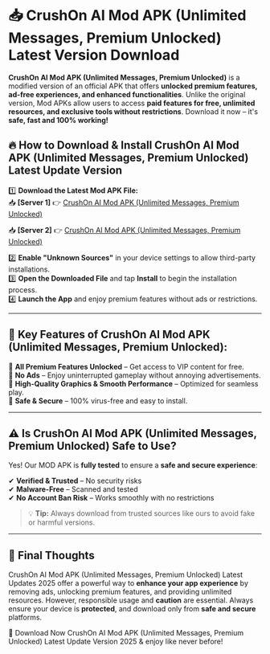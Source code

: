 # 📥 CrushOn AI Mod APK (Unlimited Messages, Premium Unlocked) Latest Version Download

**CrushOn AI Mod APK (Unlimited Messages, Premium Unlocked)** is a modified version of an official APK that offers **unlocked premium features, ad-free experiences, and enhanced functionalities**. Unlike the original version, Mod APKs allow users to access **paid features for free, unlimited resources, and exclusive tools without restrictions**. Download it now – it's **safe, fast and 100% working!**

## 🔥 **How to Download & Install CrushOn AI Mod APK (Unlimited Messages, Premium Unlocked) Latest Update Version**

1️⃣ **Download the Latest Mod APK File:**  
📥 **[Server 1]** 👉 [CrushOn AI Mod APK (Unlimited Messages, Premium Unlocked)](https://hapymods.com?title=CrushOn+AI+Mod+APK+(Unlimited+Messages,+Premium+Unlocked))

📥 **[Server 2]** 👉 [CrushOn AI Mod APK (Unlimited Messages, Premium Unlocked)](https://hapymods.com?title=CrushOn+AI+Mod+APK+(Unlimited+Messages,+Premium+Unlocked))

2️⃣ **Enable "Unknown Sources"** in your device settings to allow third-party installations.  
3️⃣ **Open the Downloaded File** and tap **Install** to begin the installation process.  
4️⃣ **Launch the App** and enjoy premium features without ads or restrictions.

---

## 🌟 **Key Features of CrushOn AI Mod APK (Unlimited Messages, Premium Unlocked):**
 
🔽 **All Premium Features Unlocked** – Get access to VIP content for free.  
🔽 **No Ads** – Enjoy uninterrupted gameplay without annoying advertisements.  
🔽 **High-Quality Graphics & Smooth Performance** – Optimized for seamless play.  
🔽 **Safe & Secure** – 100% virus-free and easy to install.  

---

## ⚠️ **Is CrushOn AI Mod APK (Unlimited Messages, Premium Unlocked) Safe to Use?**

Yes! Our MOD APK is **fully tested** to ensure a **safe and secure experience**:

✔ **Verified & Trusted** – No security risks  
✔ **Malware-Free** – Scanned and tested  
✔ **No Account Ban Risk** – Works smoothly with no restrictions

> 💡 **Tip:** Always download from trusted sources like ours to avoid fake or harmful versions.

---

## 📌 **Final Thoughts**
 
CrushOn AI Mod APK (Unlimited Messages, Premium Unlocked) Latest Updates 2025 offer a powerful way to **enhance your app experience** by removing ads, unlocking premium features, and providing unlimited resources. However, responsible usage and **caution** are essential. Always ensure your device is **protected**, and download only from **safe and secure** platforms.  

🔽 Download Now CrushOn AI Mod APK (Unlimited Messages, Premium Unlocked) Latest Update Version 2025 & enjoy like never before!